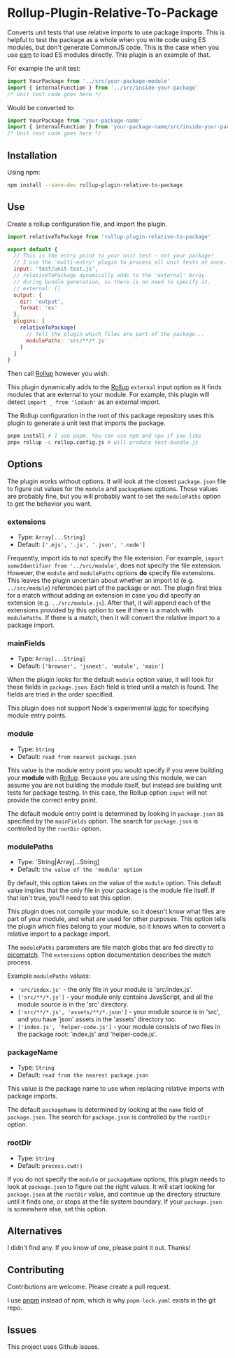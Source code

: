 # Rollup-Plugin-Relative-To-Package

Converts unit tests that use relative imports to use package imports. This is helpful to test the package as a whole when you write code using ES modules, but don't generate CommonJS code. This is the case when you use [esm](https://github.com/standard-things/esm) to load ES modules directly. This plugin is an example of that.

For example the unit test:

```javascript
import YourPackage from '../src/your-package-module'
import { internalFunction } from '../src/inside-your-package'
/* Unit test code goes here */
```

Would be converted to:

```javascript
import YourPackage from 'your-package-name'
import { internalFunction } from 'your-package-name/src/inside-your-package'
/* Unit test code goes here */
```

## Installation

Using npm:

```bash
npm install --save-dev rollup-plugin-relative-to-package
```

## Use

Create a rollup configuration file, and import the plugin.

```javascript
import relativeToPackage from 'rollup-plugin-relative-to-package'

export default {
  // This is the entry point to your unit test - not your package!
  // I use the 'multi-entry' plugin to process all unit tests at once.
  input: 'test/unit-test.js',
  // relativeToPackage dynamically adds to the 'external' Array
  // during bundle generation, so there is no need to specify it.
  // external: []
  output: {
    dir: 'output',
    format: 'es'
  },
  plugins: [
    relativeToPackage(
      // Tell the plugin which files are part of the package...
      modulePaths: 'src/**/*.js'
    )
  ]
}
```

Then call [Rollup](https://rollupjs.org/guide/en/) however you wish.

This plugin dynamically adds to the [Rollup](https://rollupjs.org/guide/en/) `external` input option as it finds modules that are external to your module. For example, this plugin will detect `import _ from 'lodash'` as an external import.

The Rollup configuration in the root of this package repository uses this plugin to generate a unit test that imports the package.

```bash
pnpm install # I use pnpm. You can use npm and npx if you like
pnpx rollup -c rollup.config.js # will produce test-bundle.js
```

## Options

The plugin works without options. It will look at the closest `package.json` file to figure out values for the `module` and `packageName` options. Those values are probably fine, but you will probably want to set the `modulePaths` option to get the behavior you want.

### extensions

* Type: `Array[...String]`
* Default: `['.mjs', '.js', '.json', '.node']`

Frequently, import ids to not specify the file extension. For example, `import someIdentifier from '../src/module'`, does not specify the file extension. However, the `module` and `modulePaths` options **do** specify file extensions. This leaves the plugin uncertain about whether an import id (e.g. `../src/module`) references part of the package or not. The plugin first tries for a match without adding an extension in case you did specify an extension (e.g. `../src/module.js`). After that, it will append each of the extensions provided by this option to see if there is a match with `modulePaths`. If there is a match, then it will convert the relative import to a package import.

### mainFields

* Type: `Array[...String]`
* Default: `['browser', 'jsnext', 'module', 'main']`

When the plugin looks for the default `module` option value, it will look for these fields in `package.json`. Each field is tried until a match is found. The fields are tried in the order specified.

This plugin does not support Node's experimental [logic](https://nodejs.org/api/esm.html#esm_enabling) for specifying module entry points.

### module

* Type: `String`
* Default: `read from nearest package.json`

This value is the module entry point you would specify if you were building your **module** with [Rollup](https://rollupjs.org/guide/en/). Because you are using this module, we can assume you are not building the module itself, but instead are building unit tests for package testing. In this case, the Rollup option `input` will not provide the correct entry point.

The default module entry point is determined by looking in `package.json` as specified by the `mainFields` option. The search for `package.json` is controlled by the `rootDir` option.

### modulePaths

* Type: `String|Array[...String]
* Default: `the value of the 'module' option`

By default, this option takes on the value of the `module` option. This default value implies that the only file in your package is the module file itself. If that isn't true, you'll need to set this option.

This plugin does not compile your module, so it doesn't know what files are part of your module, and what are used for other purposes. This option tells the plugin which files belong to your module, so it knows when to convert a relative import to a package import.

The `modulePaths` parameters are file match globs that are fed directly to [picomatch](https://github.com/micromatch/picomatch). The `extensions` option documentation describes the match process.

Example `modulePaths` values:

* `'src/index.js'` - the only file in your module is 'src/index.js'.
* `['src/**/*.js']` - your module only contains JavaScript, and all the module source is in the 'src' directory.
* `['src/**/*.js', 'assets/**/*.json']` - your module source is in 'src', and you have 'json' assets in the 'assets' directory too.
* `['index.js', 'helper-code.js']` - your module consists of two files in the package root: 'index.js' and 'helper-code.js'.

### packageName

* Type: `String`
* Default: `read from the nearest package.json`

This value is the package name to use when replacing relative imports with package imports.

The default `packageName` is determined by looking at the `name` field of `package.json`. The search for `package.json` is controlled by the `rootDir` option.

### rootDir

* Type: `String`
* Default: `process.cwd()`

If you do not specify the `module` or `packageName` options, this plugin needs to look at `package.json` to figure out the right values. It will start looking for `package.json` at the `rootDir` value, and continue up the directory structure until it finds one, or stops at the file system boundary. If your `package.json` is somewhere else, set this option.

## Alternatives

I didn't find any. If you know of one, please point it out. Thanks!

## Contributing

Contributions are welcome. Please create a pull request.

I use [pnpm](https://pnpm.js.org/) instead of npm, which is why `pnpm-lock.yaml` exists in the git repo.

## Issues

This project uses Github issues.
